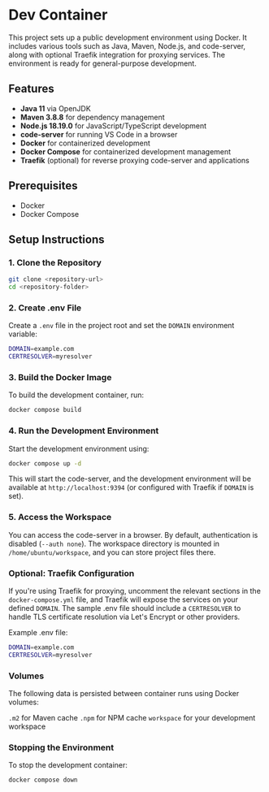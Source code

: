 # Dev Container

This project sets up a public development environment using Docker. It includes various tools such as Java, Maven, Node.js, and code-server, along with optional Traefik integration for proxying services. The environment is ready for general-purpose development.

## Features
- **Java 11** via OpenJDK
- **Maven 3.8.8** for dependency management
- **Node.js 18.19.0** for JavaScript/TypeScript development
- **code-server** for running VS Code in a browser
- **Docker** for containerized development
- **Docker Compose** for containerized development management
- **Traefik** (optional) for reverse proxying code-server and applications

## Prerequisites
- Docker
- Docker Compose

## Setup Instructions

### 1. Clone the Repository
```bash
git clone <repository-url>
cd <repository-folder>
```

### 2. Create .env File
Create a `.env` file in the project root and set the `DOMAIN` environment variable:

```bash
DOMAIN=example.com
CERTRESOLVER=myresolver
```

### 3. Build the Docker Image
To build the development container, run:

```bash
docker compose build
```

### 4. Run the Development Environment
Start the development environment using:

```bash
docker compose up -d
```

This will start the code-server, and the development environment will be available at `http://localhost:9394` (or configured with Traefik if `DOMAIN` is set).

### 5. Access the Workspace
You can access the code-server in a browser. By default, authentication is disabled (`--auth none`). The workspace directory is mounted in `/home/ubuntu/workspace`, and you can store project files there.

### Optional: Traefik Configuration
If you're using Traefik for proxying, uncomment the relevant sections in the `docker-compose.yml` file, and Traefik will expose the services on your defined `DOMAIN`. The sample .env file should include a `CERTRESOLVER` to handle TLS certificate resolution via Let's Encrypt or other providers.

Example .env file:
```bash
DOMAIN=example.com
CERTRESOLVER=myresolver
```

### Volumes
The following data is persisted between container runs using Docker volumes:

`.m2` for Maven cache
`.npm` for NPM cache
`workspace` for your development workspace

### Stopping the Environment
To stop the development container:

```bash
docker compose down
```